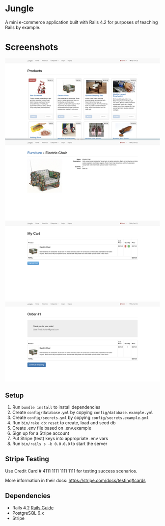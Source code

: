 # Jungle

A mini e-commerce application built with Rails 4.2 for purposes of teaching Rails by example.

# Screenshots
!["The prodcuts on the home page"](https://github.com/brynschulha/jungle-rails/blob/master/docs/home_page.png?raw=true)
!["The product details page"](https://github.com/brynschulha/jungle-rails/blob/master/docs/product_details.png?raw=true)
!["The cart before checkout"](https://github.com/brynschulha/jungle-rails/blob/master/docs/cart.png?raw=true)
!["The order has been placed"](https://github.com/brynschulha/jungle-rails/blob/master/docs/order_complete.png?raw=true)

## Setup

1. Run `bundle install` to install dependencies
2. Create `config/database.yml` by copying `config/database.example.yml`
3. Create `config/secrets.yml` by copying `config/secrets.example.yml`
4. Run `bin/rake db:reset` to create, load and seed db
5. Create .env file based on .env.example
6. Sign up for a Stripe account
7. Put Stripe (test) keys into appropriate .env vars
8. Run `bin/rails s -b 0.0.0.0` to start the server

## Stripe Testing

Use Credit Card # 4111 1111 1111 1111 for testing success scenarios.

More information in their docs: <https://stripe.com/docs/testing#cards>

## Dependencies

* Rails 4.2 [Rails Guide](http://guides.rubyonrails.org/v4.2/)
* PostgreSQL 9.x
* Stripe
